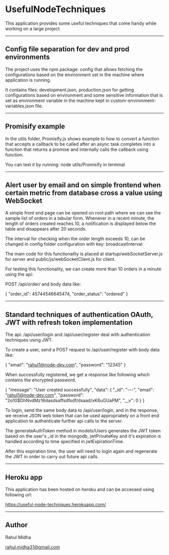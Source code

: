 # UsefulNodeTechniques

This application provides some useful techniques that come handy while working on a large project.

---
## Config file separation for dev and prod environments

The project uses the npm package: config that allows fetching the configurations based on the environment set in the machine where application is running. 

It contains files: development.json, production.json for getting configurations based on environment and some sensitive information that is set as environment variable in the machine kept in custom-environment-variables.json file. 

---
## Promisify example

In the utils folder, Promisify.js shows example to how to convert a function that accepts a callback to be called after an async task completes into a function that returns a promise and internally calls the callback using function.

You can test it by running: node utils/Promisify in terminal

---
## Alert user by email and on simple frontend when certain metric from database cross a value using WebSocket

A simple front end page can be opened on root path where we can see the sample list of orders in a tabular form. Whenever in a recent minute, the length of orders created reaches 10, a notification is displayed below the table and disappears after 20 seconds.

The interval for checking when the order length exceeds 10, can be changed in config folder configuration with key: broadcastInterval

The main code for this functionality is placed at startup/webSocketServer.js for server and public/js/webSocketClient.js for client.

For testing this functionality, we can create more than 10 orders in a minute using the api: 

POST /api/order/ and body data like:

{
    "order_id": 45744546645474,
    "order_status": "ordered"
}

---

## Standard techniques of authentication OAuth, JWT with refresh token implementation

The api: /api/user/login and /api/user/register deal with authentication techniques using JWT.

To create a user, send a POST request to  /api/user/register with body data like:

{
    "email": "rahul1@node-dev.com",
    "password": "12345"
}

When successfully registered, we get a response like following which contains the encrypted password.

{
    "message": "User created successfully",
    "data": {
        "_id": "---",
        "email": "rahul1@node-dev.com",
        "password": "$2a$10$DhNvdMz16dasdsaffsdfsdf/dsaad/xK6uGUaPM",
        "__v": 0
    }
}

To login, send the same body data to /api/user/login, and in the response, we receive JSON web token that can be used appropriately on a front end application to authenticate further api calls to the server.

The generateAuthToken method in models/Users generates the JWT token based on the user's _id in the mongodb, jwtPrivateKey and it's expiration is handled according to time specified in jwtExpirationTime.

After this expiration time, the user will need to login again and regenerate the JWT in order to carry out future api calls.

---

## Heroku app

This application has been hosted on heroku and can be accessed using following url:

https://useful-node-techniques.herokuapp.com/

---
## Author
Rahul Midha

rahul.midha31@gmail.com